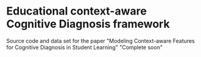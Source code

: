 # Educational context-aware Cognitive Diagnosis framework
Source code and data set for the paper "Modeling Context-aware Features for Cognitive Diagnosis in Student Learning"
"Complete soon"
